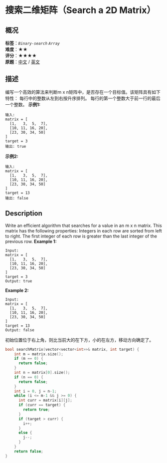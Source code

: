 # 搜索二维矩阵（Search a 2D Matrix）
## 概况
**标签**：*`Binary-search`*  *`Array`*<br>
**难度**：★★<br>
**评分**：★★★★<br>
**原题**：[中文](https://leetcode-cn.com/problems/search-a-2d-matrix) / [英文](https://leetcode.com/problems/search-a-2d-matrix)
## 描述
编写一个高效的算法来判断m x n矩阵中，是否存在一个目标值。该矩阵具有如下特性：
    每行中的整数从左到右按升序排列。
    每行的第一个整数大于前一行的最后一个整数。
**示例1:**
```
输入:
matrix = [
  [1,   3,  5,  7],
  [10, 11, 16, 20],
  [23, 30, 34, 50]
]
target = 3
输出: true
```
**示例2:**
```
输入:
matrix = [
  [1,   3,  5,  7],
  [10, 11, 16, 20],
  [23, 30, 34, 50]
]
target = 13
输出: false
```
## Description
Write an efficient algorithm that searches for a value in an m x n matrix. This matrix has the following properties:
    Integers in each row are sorted from left to right.
    The first integer of each row is greater than the last integer of the previous row.
**Example 1:**
```
Input:
matrix = [
  [1,   3,  5,  7],
  [10, 11, 16, 20],
  [23, 30, 34, 50]
]
target = 3
Output: true
```
**Example 2:**
```
Input:
matrix = [
  [1,   3,  5,  7],
  [10, 11, 16, 20],
  [23, 30, 34, 50]
]
target = 13
Output: false
```
初始位置位于右上角，则比当前大的在下方，小的在左方，移动方向确定了。
```c++
bool searchMatrix(vector<vector<int>>& matrix, int target) {
    int m = matrix.size();
    if (m == 0) {
      return false;
    }
    int n = matrix[0].size();
    if (n == 0) {
      return false;
    }
    int i = 0, j = n-1;
    while (i <= m-1 && j >= 0) {
      int curr = matrix[i][j];
      if (curr == target) {
        return true;
      }
      if (target > curr) {
        i++;
      }
      else {
        j--;
      }
    }
    return false;
}
```
